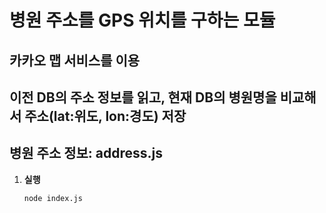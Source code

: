 # 병원 주소를 GPS 위치를 구하는 모듈
## 카카오 맵 서비스를 이용
## 이전 DB의 주소 정보를 읽고, 현재 DB의 병원명을 비교해서 주소(lat:위도, lon:경도) 저장
## 병원 주소 정보: address.js 

1. **실행**
   ```bash
   node index.js